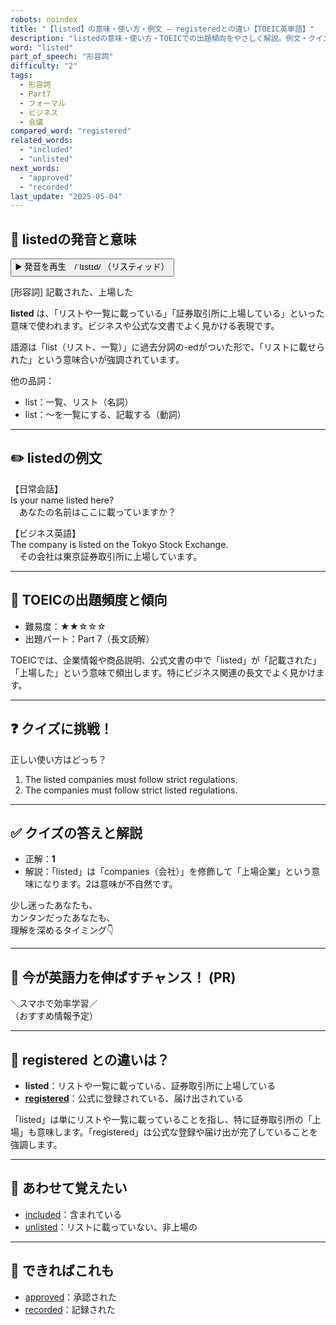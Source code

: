 ```yaml
---
robots: noindex
title: "【listed】の意味・使い方・例文 ― registeredとの違い【TOEIC英単語】"
description: "listedの意味・使い方・TOEICでの出題傾向をやさしく解説。例文・クイズ付きでregisteredとの違いもわかりやすく学べます。"
word: "listed"
part_of_speech: "形容詞"
difficulty: "2"
tags:
  - 形容詞
  - Part7
  - フォーマル
  - ビジネス
  - 会議
compared_word: "registered"
related_words:
  - "included"
  - "unlisted"
next_words:
  - "approved"
  - "recorded"
last_update: "2025-05-04"
---
```


## 🔰 listedの発音と意味

<button class="play-audio" onclick="playTTS('listed')">
  <span class="play-audio-main">
    ▶️ 発音を再生　/ˈlɪstɪd/
  </span>
  <span class="play-audio-sub">
    （リスティッド）
  </span>
</button>

[形容詞] 記載された、上場した

**listed** は、「リストや一覧に載っている」「証券取引所に上場している」といった意味で使われます。ビジネスや公式な文書でよく見かける表現です。

語源は「list（リスト、一覧）」に過去分詞の-edがついた形で、「リストに載せられた」という意味合いが強調されています。

他の品詞：  
- list：一覧、リスト（名詞）
- list：～を一覧にする、記載する（動詞）

---

## ✏️ listedの例文

【日常会話】  
Is your name listed here?  
　あなたの名前はここに載っていますか？

【ビジネス英語】  
The company is listed on the Tokyo Stock Exchange.  
　その会社は東京証券取引所に上場しています。

---

## 🎯 TOEICの出題頻度と傾向

- 難易度：★★☆☆☆
- 出題パート：Part 7（長文読解）

TOEICでは、企業情報や商品説明、公式文書の中で「listed」が「記載された」「上場した」という意味で頻出します。特にビジネス関連の長文でよく見かけます。

---

## ❓ クイズに挑戦！

正しい使い方はどっち？

1. The listed companies must follow strict regulations.  
2. The companies must follow strict listed regulations.

---

## ✅ クイズの答えと解説

- 正解：**1**
- 解説：「listed」は「companies（会社）」を修飾して「上場企業」という意味になります。2は意味が不自然です。

少し迷ったあなたも、  
カンタンだったあなたも、  
理解を深めるタイミング👇️

---

## 🚀 今が英語力を伸ばすチャンス！ (PR)

<div class="info-center">
＼スマホで効率学習／<br>  
（おすすめ情報予定）
</div>

---

## 🤔  registered との違いは？

- **listed**：リストや一覧に載っている、証券取引所に上場している
- **[registered](/word/registered)**：公式に登録されている、届け出されている

「listed」は単にリストや一覧に載っていることを指し、特に証券取引所の「上場」も意味します。「registered」は公式な登録や届け出が完了していることを強調します。

---

## 🧩 あわせて覚えたい

- [included](/word/included)：含まれている
- [unlisted](/word/unlisted)：リストに載っていない、非上場の

---

## 📖 できればこれも

- [approved](/word/approved)：承認された
- [recorded](/word/recorded)：記録された

<!-- cvid: aid07_bid05 -->
